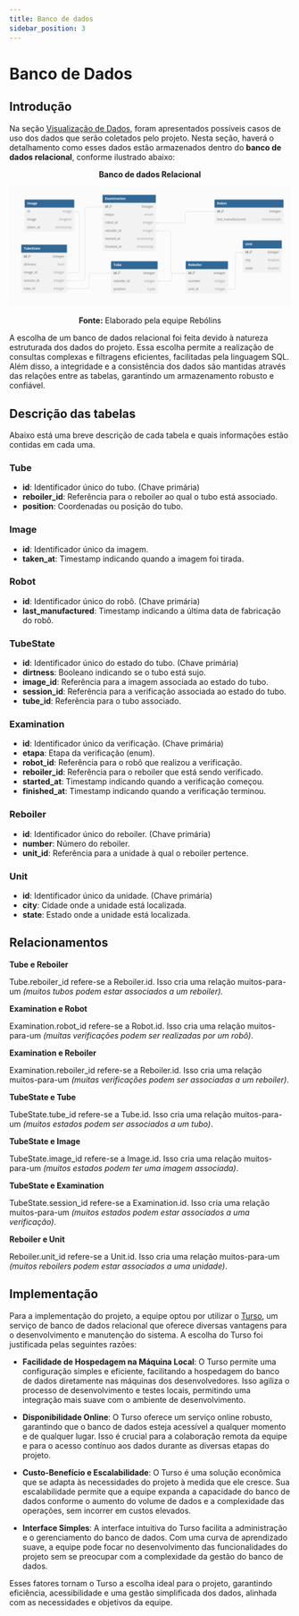 ```yaml
---
title: Banco de dados
sidebar_position: 3
---
```


# Banco de Dados

## Introdução

Na seção [Visualização de Dados](../Sprint%203/Visualização%20de%20Dados.md), foram apresentados possíveis casos de uso dos dados que serão coletados pelo projeto. Nesta seção, haverá o detalhamento como esses dados estão armazenados dentro do **banco de dados relacional**, conforme ilustrado abaixo:

<div align="center">

**Banco de dados Relacional**

![Banco de dados](../../static/img/Banco%20de%20dados.png)


**Fonte:** Elaborado pela equipe Rebólins

</div>

A escolha de um banco de dados relacional foi feita devido à natureza estruturada dos dados do projeto. Essa escolha permite a realização de consultas complexas e filtragens eficientes, facilitadas pela linguagem SQL. Além disso, a integridade e a consistência dos dados são mantidas através das relações entre as tabelas, garantindo um armazenamento robusto e confiável.

## Descrição das tabelas

Abaixo está uma breve descrição de cada tabela e quais informações estão contidas em cada uma.


### Tube

- **id**: Identificador único do tubo. (Chave primária)
- **reboiler_id**: Referência para o reboiler ao qual o tubo está associado.
- **position**: Coordenadas ou posição do tubo.


### Image

- **id**: Identificador único da imagem.
- **taken_at**: Timestamp indicando quando a imagem foi tirada.


### Robot

- **id**: Identificador único do robô. (Chave primária)
- **last_manufactured**: Timestamp indicando a última data de fabricação do robô.

### TubeState

- **id**: Identificador único do estado do tubo. (Chave primária)
- **dirtness**: Booleano indicando se o tubo está sujo.
- **image_id**: Referência para a imagem associada ao estado do tubo.
- **session_id**: Referência para a verificação associada ao estado do tubo.
- **tube_id**: Referência para o tubo associado.

### Examination

- **id**: Identificador único da verificação. (Chave primária)
- **etapa**: Etapa da verificação (enum).
- **robot_id**: Referência para o robô que realizou a verificação.
- **reboiler_id**: Referência para o reboiler que está sendo verificado.
- **started_at**: Timestamp indicando quando a verificação começou.
- **finished_at**: Timestamp indicando quando a verificação terminou.

### Reboiler

- **id**: Identificador único do reboiler. (Chave primária)
- **number**: Número do reboiler.
- **unit_id**: Referência para a unidade à qual o reboiler pertence.

### Unit

- **id**: Identificador único da unidade. (Chave primária)
- **city**: Cidade onde a unidade está localizada.
- **state**: Estado onde a unidade está localizada.

## Relacionamentos

**Tube e Reboiler**

Tube.reboiler_id refere-se a Reboiler.id. Isso cria uma relação muitos-para-um *(muitos tubos podem estar associados a um reboiler).*

**Examination e Robot**

Examination.robot_id refere-se a Robot.id. Isso cria uma relação muitos-para-um *(muitas verificações podem ser realizadas por um robô)*.

**Examination e Reboiler**

Examination.reboiler_id refere-se a Reboiler.id. Isso cria uma relação muitos-para-um *(muitas verificações podem ser associadas a um reboiler)*.

**TubeState e Tube**

TubeState.tube_id refere-se a Tube.id. Isso cria uma relação muitos-para-um *(muitos estados podem ser associados a um tubo)*.

**TubeState e Image**

TubeState.image_id refere-se a Image.id. Isso cria uma relação muitos-para-um *(muitos estados podem ter uma imagem associada)*.

**TubeState e Examination**

TubeState.session_id refere-se a Examination.id. Isso cria uma relação muitos-para-um *(muitos estados podem estar associados a uma verificação)*.

**Reboiler e Unit**

Reboiler.unit_id refere-se a Unit.id. Isso cria uma relação muitos-para-um *(muitos reboilers podem estar associados a uma unidade)*.

## Implementação

Para a implementação do projeto, a equipe optou por utilizar o [Turso](https://turso.tech/), um serviço de banco de dados relacional que oferece diversas vantagens para o desenvolvimento e manutenção do sistema. A escolha do Turso foi justificada pelas seguintes razões:

- **Facilidade de Hospedagem na Máquina Local**: O Turso permite uma configuração simples e eficiente, facilitando a hospedagem do banco de dados diretamente nas máquinas dos desenvolvedores. Isso agiliza o processo de desenvolvimento e testes locais, permitindo uma integração mais suave com o ambiente de desenvolvimento.

- **Disponibilidade Online**: O Turso oferece um serviço online robusto, garantindo que o banco de dados esteja acessível a qualquer momento e de qualquer lugar. Isso é crucial para a colaboração remota da equipe e para o acesso contínuo aos dados durante as diversas etapas do projeto.

- **Custo-Benefício e Escalabilidade**: O Turso é uma solução econômica que se adapta às necessidades do projeto à medida que ele cresce. Sua escalabilidade permite que a equipe expanda a capacidade do banco de dados conforme o aumento do volume de dados e a complexidade das operações, sem incorrer em custos elevados.

- **Interface Simples**: A interface intuitiva do Turso facilita a administração e o gerenciamento do banco de dados. Com uma curva de aprendizado suave, a equipe pode focar no desenvolvimento das funcionalidades do projeto sem se preocupar com a complexidade da gestão do banco de dados.

Esses fatores tornam o Turso a escolha ideal para o projeto, garantindo eficiência, acessibilidade e uma gestão simplificada dos dados, alinhada com as necessidades e objetivos da equipe.





